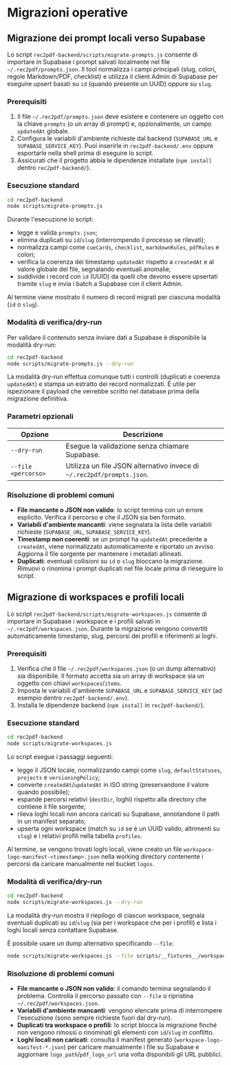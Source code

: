 # Migrazioni operative

## Migrazione dei prompt locali verso Supabase

Lo script `rec2pdf-backend/scripts/migrate-prompts.js` consente di importare in Supabase i prompt salvati localmente nel file `~/.rec2pdf/prompts.json`. Il tool normalizza i campi principali (slug, colori, regole Markdown/PDF, checklist) e utilizza il client Admin di Supabase per eseguire upsert basati su `id` (quando presente un UUID) oppure su `slug`.

### Prerequisiti

1. Il file `~/.rec2pdf/prompts.json` deve esistere e contenere un oggetto con la chiave `prompts` (o un array di prompt) e, opzionalmente, un campo `updatedAt` globale.
2. Configura le variabili d'ambiente richieste dal backend (`SUPABASE_URL` e `SUPABASE_SERVICE_KEY`). Puoi inserirle in `rec2pdf-backend/.env` oppure esportarle nella shell prima di eseguire lo script.
3. Assicurati che il progetto abbia le dipendenze installate (`npm install` dentro `rec2pdf-backend/`).

### Esecuzione standard

```bash
cd rec2pdf-backend
node scripts/migrate-prompts.js
```

Durante l'esecuzione lo script:

- legge e valida `prompts.json`;
- elimina duplicati su `id`/`slug` (interrompendo il processo se rilevati);
- normalizza campi come `cueCards`, `checklist`, `markdownRules`, `pdfRules` e colori;
- verifica la coerenza dei timestamp `updatedAt` rispetto a `createdAt` e al valore globale del file, segnalando eventuali anomalie;
- suddivide i record con `id` (UUID) da quelli che devono essere upsertati tramite `slug` e invia i batch a Supabase con il client Admin.

Al termine viene mostrato il numero di record migrati per ciascuna modalità (`id` o `slug`).

### Modalità di verifica/dry-run

Per validare il contenuto senza inviare dati a Supabase è disponibile la modalità dry-run:

```bash
cd rec2pdf-backend
node scripts/migrate-prompts.js --dry-run
```

La modalità dry-run effettua comunque tutti i controlli (duplicati e coerenza `updatedAt`) e stampa un estratto dei record normalizzati. È utile per ispezionare il payload che verrebbe scritto nel database prima della migrazione definitiva.

### Parametri opzionali

| Opzione | Descrizione |
|---------|-------------|
| `--dry-run` | Esegue la validazione senza chiamare Supabase. |
| `--file <percorso>` | Utilizza un file JSON alternativo invece di `~/.rec2pdf/prompts.json`. |

### Risoluzione di problemi comuni

- **File mancante o JSON non valido**: lo script termina con un errore esplicito. Verifica il percorso e che il JSON sia ben formato.
- **Variabili d'ambiente mancanti**: viene segnalata la lista delle variabili richieste (`SUPABASE_URL`, `SUPABASE_SERVICE_KEY`).
- **Timestamp non coerenti**: se un prompt ha `updatedAt` precedente a `createdAt`, viene normalizzato automaticamente e riportato un avviso. Aggiorna il file sorgente per mantenere i metadati allineati.
- **Duplicati**: eventuali collisioni su `id` o `slug` bloccano la migrazione. Rimuovi o rinomina i prompt duplicati nel file locale prima di rieseguire lo script.

## Migrazione di workspaces e profili locali

Lo script `rec2pdf-backend/scripts/migrate-workspaces.js` consente di importare in Supabase i workspace e i profili salvati in `~/.rec2pdf/workspaces.json`. Durante la migrazione vengono convertiti automaticamente timestamp, slug, percorsi dei profili e riferimenti ai loghi.

### Prerequisiti

1. Verifica che il file `~/.rec2pdf/workspaces.json` (o un dump alternativo) sia disponibile. Il formato accetta sia un array di workspace sia un oggetto con chiavi `workspaces`/`items`.
2. Imposta le variabili d'ambiente `SUPABASE_URL` e `SUPABASE_SERVICE_KEY` (ad esempio dentro `rec2pdf-backend/.env`).
3. Installa le dipendenze backend (`npm install` in `rec2pdf-backend/`).

### Esecuzione standard

```bash
cd rec2pdf-backend
node scripts/migrate-workspaces.js
```

Lo script esegue i passaggi seguenti:

- legge il JSON locale, normalizzando campi come `slug`, `defaultStatuses`, `projects` e `versioningPolicy`;
- converte `createdAt`/`updatedAt` in ISO string (preservandone il valore quando possibile);
- espande percorsi relativi (`destDir`, loghi) rispetto alla directory che contiene il file sorgente;
- rileva loghi locali non ancora caricati su Supabase, annotandone il path in un manifest separato;
- upserta ogni workspace (match su `id` se è un UUID valido, altrimenti su `slug`) e i relativi profili nella tabella `profiles`.

Al termine, se vengono trovati loghi locali, viene creato un file `workspace-logo-manifest-<timestamp>.json` nella working directory contenente i percorsi da caricare manualmente nel bucket `logos`.

### Modalità di verifica/dry-run

```bash
cd rec2pdf-backend
node scripts/migrate-workspaces.js --dry-run
```

La modalità dry-run mostra il riepilogo di ciascun workspace, segnala eventuali duplicati su `id`/`slug` (sia per i workspace che per i profili) e lista i loghi locali senza contattare Supabase.

È possibile usare un dump alternativo specificando `--file`:

```bash
node scripts/migrate-workspaces.js --file scripts/__fixtures__/workspaces.sample.json --dry-run
```

### Risoluzione di problemi comuni

- **File mancante o JSON non valido**: il comando termina segnalando il problema. Controlla il percorso passato con `--file` o ripristina `~/.rec2pdf/workspaces.json`.
- **Variabili d'ambiente mancanti**: vengono elencate prima di interrompere l'esecuzione (sono sempre richieste fuori dal dry-run).
- **Duplicati tra workspace o profili**: lo script blocca la migrazione finché non vengono rimossi o rinominati gli elementi con `id`/`slug` in conflitto.
- **Loghi locali non caricati**: consulta il manifest generato (`workspace-logo-manifest-*.json`) per caricare manualmente i file su Supabase e aggiornare `logo_path`/`pdf_logo_url` una volta disponibili gli URL pubblici.
